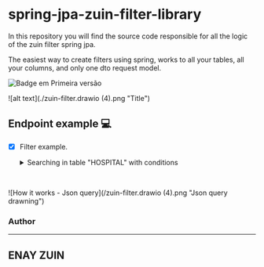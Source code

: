 # spring-jpa-zuin-filter-library
In this repository you will find the source code responsible for all the logic of the zuin filter spring jpa.

The easiest way to create filters using spring, works to all your tables, all your columns, and only one dto request model.

![Badge em Primeira versão](https://img.shields.io/static/v1?label=STATUS&message=PRIMEIRA%20VERSAO&color=GREEN&style=for-the-badge "Sofrerá incrementos no futuro")

![alt text](./zuin-filter.drawio (4).png "Title")

## Endpoint example 💻


- [x] Filter example.
   <details><summary>Searching in table "HOSPITAL" with conditions </summary>
        <p>
  
	{
	   "table":"HOSPITAIS",
	   "expressions":[
		  {
			 "conditions":[
				{
				   "field":"ID",
				   "values":[
					  "1"
				   ],
				   "comparator":"EQUAL"
				},
				{
				   "field":"NOME_HOSPITAL",
				   "values":[
					  "UNIDADE SANTO AMARO"
				   ],
				   "comparator":"EQUAL"
				}
			 ],
			 "operation":"AND"
		  }
	   ]
	}
   
<br>

![How it works - Json query](/zuin-filter.drawio (4).png "Json query drawning")

### Author

---
ENAY ZUIN
---
